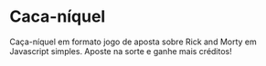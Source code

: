 # Caca-níquel
Caça-níquel em formato jogo de aposta sobre Rick and Morty em Javascript simples.
Aposte na sorte e ganhe mais créditos!
